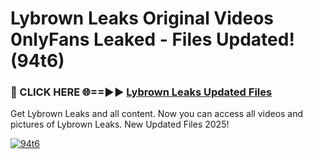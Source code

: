# Lybrown Leaks Original Videos 0nlyFans Leaked - Files Updated! (94t6)

<h3>🔴 CLICK HERE 🌐==►► <a href="https://tinyurl.com/x26r9saj" rel="nofollow">Lybrown Leaks Updated Files</a></h3>

Get Lybrown Leaks and all content. Now you can access all videos and pictures of Lybrown Leaks. New Updated Files 2025!

[![94t6](https://i.imgur.com/LkgZPqh.gif)](https://tinyurl.com/x26r9saj)
